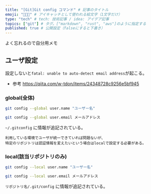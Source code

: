 ```yaml
---
title: "[Git]Git config コマンド" # 記事のタイトル
emoji: "👨🏻‍💻" # アイキャッチとして使われる絵文字（1文字だけ）
type: "tech" # tech: 技術記事 / idea: アイデア記事
topics: ["git"] # タグ。["markdown", "rust", "aws"]のように指定する
published: true # 公開設定（falseにすると下書き）
---
```


よく忘れるので自分用メモ

## ユーザ設定

設定しないと`fatal: unable to auto-detect email address`が起こる。
- 参考
https://qiita.com/w-tdon/items/24348728c9256e5bf945

### global(全体)

```bash
git config --global user.name "ユーザー名"
```

```bash
git config --global user.email メールアドレス
```

`~/.gitconfig` に情報が追記されている。

```
利用している環境でユーザが統一できていれば問題ないが、
特定のリポジトリは認証情報を変えたいという場合はlocalで設定する必要がある。
```

### local(該当リポジトリのみ)


```bash
git config --local user.name "ユーザー名"
```

```bash
git config --local user.email メールアドレス
```

`リポジトリ名/.git/config` に情報が追記されている。


